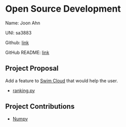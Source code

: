 # Open Source Development

Name: Joon Ahn

UNI: sa3883

Github: [link](https://github.com/joon0110)

GitHub README: [link](https://github.com/joon0110/joon0110/blob/main/README.md)

## Project Proposal

Add a feature to [Swim Cloud](https://www.swimcloud.com) that would help the user.

- [ranking.py](../projects/python/ranking.py.md)

## Project Contributions

- [Numpy](../projects/python/numpy.md)
